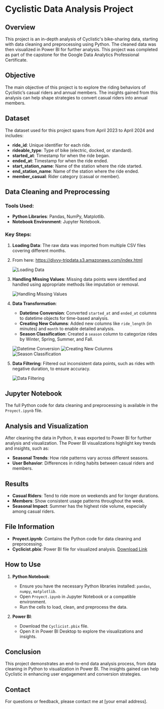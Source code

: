 # Cyclistic Data Analysis Project

## Overview
This project is an in-depth analysis of Cyclistic's bike-sharing data, starting with data cleaning and preprocessing using Python. The cleaned data was then visualized in Power BI for further analysis. This project was completed as part of the capstone for the Google Data Analytics Professional Certificate.

## Objective
The main objective of this project is to explore the riding behaviors of Cyclistic’s casual riders and annual members. The insights gained from this analysis can help shape strategies to convert casual riders into annual members.

## Dataset
The dataset used for this project spans from April 2023 to April 2024 and includes:
- **ride_id**: Unique identifier for each ride.
- **rideable_type**: Type of bike (electric, docked, or standard).
- **started_at**: Timestamp for when the ride began.
- **ended_at**: Timestamp for when the ride ended.
- **start_station_name**: Name of the station where the ride started.
- **end_station_name**: Name of the station where the ride ended.
- **member_casual**: Rider category (casual or member).

## Data Cleaning and Preprocessing

### Tools Used:
- **Python Libraries**: Pandas, NumPy, Matplotlib.
- **Notebook Environment**: Jupyter Notebook.

### Key Steps:
1. **Loading Data**: The raw data was imported from multiple CSV files covering different months.

2. From here: https://divvy-tripdata.s3.amazonaws.com/index.html
   
   ![Loading Data](images/loading_data.png)

3. **Handling Missing Values**: Missing data points were identified and handled using appropriate methods like imputation or removal.

   ![Handling Missing Values](images/handling_missing_values.png)

4. **Data Transformation**:
    - **Datetime Conversion**: Converted `started_at` and `ended_at` columns to datetime objects for time-based analysis.
    - **Creating New Columns**: Added new columns like `ride_length` (in minutes) and `month` to enable detailed analysis.
    - **Season Classification**: Created a `season` column to categorize rides by Winter, Spring, Summer, and Fall.
    
    ![Datetime Conversion](images/datetime_conversion.png)
    ![Creating New Columns](images/creating_new_columns.png)
    ![Season Classification](images/season_classification.png)

5. **Data Filtering**: Filtered out inconsistent data points, such as rides with negative duration, to ensure accuracy.

   ![Data Filtering](images/data_filtering.png)

## Jupyter Notebook
The full Python code for data cleaning and preprocessing is available in the `Proyect.ipynb` file.

## Analysis and Visualization
After cleaning the data in Python, it was exported to Power BI for further analysis and visualization. The Power BI visualizations highlight key trends and insights, such as:
- **Seasonal Trends**: How ride patterns vary across different seasons.
- **User Behavior**: Differences in riding habits between casual riders and members.

## Results
- **Casual Riders**: Tend to ride more on weekends and for longer durations.
- **Members**: Show consistent usage patterns throughout the week.
- **Seasonal Impact**: Summer has the highest ride volume, especially among casual riders.

## File Information
- **Proyect.ipynb**: Contains the Python code for data cleaning and preprocessing.
- **Cyclicist.pbix**: Power BI file for visualized analysis. [Download Link](<Insert Your Cloud Storage Link Here>)

## How to Use
1. **Python Notebook**:
   - Ensure you have the necessary Python libraries installed: `pandas`, `numpy`, `matplotlib`.
   - Open `Proyect.ipynb` in Jupyter Notebook or a compatible environment.
   - Run the cells to load, clean, and preprocess the data.

2. **Power BI**:
   - Download the `Cyclicist.pbix` file.
   - Open it in Power BI Desktop to explore the visualizations and insights.

## Conclusion
This project demonstrates an end-to-end data analysis process, from data cleaning in Python to visualization in Power BI. The insights gained can help Cyclistic in enhancing user engagement and conversion strategies.

## Contact
For questions or feedback, please contact me at [your email address].
